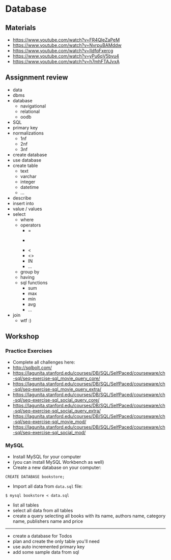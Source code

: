 # Database

## Materials
- https://www.youtube.com/watch?v=FR4QIeZaPeM
- https://www.youtube.com/watch?v=NvrpuBAMddw
- https://www.youtube.com/watch?v=IIdfqFxercg
- https://www.youtube.com/watch?v=yPu6qV5byu4
- https://www.youtube.com/watch?v=h7mhFTAJvxA

## Assignment review
- data
- dbms
- database
    - navigational
    - relational
    - oodb
- SQL
- primary key
- normalizations
    - 1nf
    - 2nf
    - 3nf
- create database
- use database
- create table
    - text
    - varchar
    - integer
    - datetime
    - ...
- describe
- insert into
- value / values
- select
    - where
    - operators
        - =
        - >
        - <
        - <>
        - IN
        - ...
    - group by
    - having
    - sql functions
        - sum
        - max
        - min
        - avg
        - ...
- join
    - wtf :)

## Workshop

### Practice Exercises
- Complete all challenges here:
- http://sqlbolt.com/
- https://lagunita.stanford.edu/courses/DB/SQL/SelfPaced/courseware/ch-sql/seq-exercise-sql_movie_query_core/
- https://lagunita.stanford.edu/courses/DB/SQL/SelfPaced/courseware/ch-sql/seq-exercise-sql_movie_query_extra/
- https://lagunita.stanford.edu/courses/DB/SQL/SelfPaced/courseware/ch-sql/seq-exercise-sql_social_query_core/
- https://lagunita.stanford.edu/courses/DB/SQL/SelfPaced/courseware/ch-sql/seq-exercise-sql_social_query_extra/
- https://lagunita.stanford.edu/courses/DB/SQL/SelfPaced/courseware/ch-sql/seq-exercise-sql_movie_mod/
- https://lagunita.stanford.edu/courses/DB/SQL/SelfPaced/courseware/ch-sql/seq-exercise-sql_social_mod/

### MySQL
- Install MySQL for your computer
- (you can install MySQL Workbench as well)
- Create a new database on your computer:
```mysql
CREATE DATABASE bookstore;
```
- Import all data from `data.sql` file:
```
$ mysql bookstore < data.sql
```
- list all tables
- select all data from all tables
- create a query selecting all books with its name, authors name, category name, publishers name and price

---
- create a database for Todos
- plan and create the only table you'll need
- use auto incremented primary key
- add some sample data from sql

